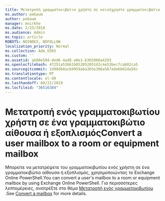 ```yaml
---
title: Μετατροπή γραμματοκιβώτιο χρήστη σε κοινόχρηστο γραμματοκιβώτιο
ms.author: pebaum
author: pebaum
manager: mnirkhe
ms.date: 2/25/2018
ms.audience: Admin
ms.topic: article
ROBOTS: NOINDEX, NOFOLLOW
localization_priority: Normal
ms.collection: Adm_O365
ms.custom: ''
ms.assetid: ab08e594-ded6-4ad8-a0e1-b365960a4293
ms.openlocfilehash: 47251a53661b852052051d2c4e53bec7cab02ca5
ms.sourcegitcommit: 1d98db8acb9959aba3b5e308a567ade6b62da56c
ms.translationtype: MT
ms.contentlocale: el-GR
ms.lasthandoff: 08/22/2019
ms.locfileid: "36516384"
---
```

# <a name="convert-a-user-mailbox-to-a-room-or-equipment-mailbox"></a><span data-ttu-id="3a9c1-102">Μετατροπή ενός γραμματοκιβωτίου χρήστη σε ένα γραμματοκιβώτιο αίθουσα ή εξοπλισμός</span><span class="sxs-lookup"><span data-stu-id="3a9c1-102">Convert a user mailbox to a room or equipment mailbox</span></span>

<span data-ttu-id="3a9c1-103">Μπορείτε να μετατρέψετε του γραμματοκιβωτίου ενός χρήστη σε ένα γραμματοκιβώτιο αίθουσα ή εξοπλισμός, χρησιμοποιώντας το Exchange Online PowerShell.</span><span class="sxs-lookup"><span data-stu-id="3a9c1-103">You can convert a user's mailbox to a room or equipment mailbox by using Exchange Online PowerShell.</span></span> <span data-ttu-id="3a9c1-104">Για περισσότερες λεπτομέρειες, ανατρέξτε στο θέμα [Μετατροπή ενός γραμματοκιβωτίου](https://go.microsoft.com/fwlink/p/?LinkId=832875) .</span><span class="sxs-lookup"><span data-stu-id="3a9c1-104">See [Convert a mailbox](https://go.microsoft.com/fwlink/p/?LinkId=832875) for more details.</span></span> 
  

